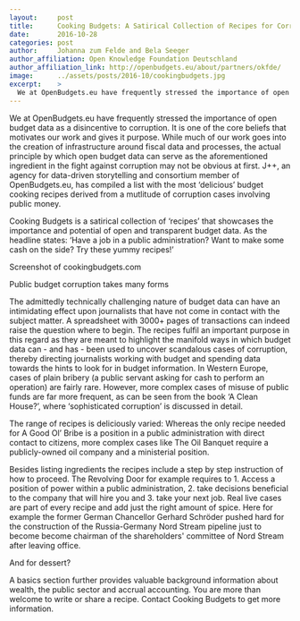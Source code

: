 ```yaml
---
layout:     post
title:      Cooking Budgets: A Satirical Collection of Recipes for Corruption
date:       2016-10-28
categories: post
author:     Johanna zum Felde and Bela Seeger
author_affiliation: Open Knowledge Foundation Deutschland
author_affiliation_link: http://openbudgets.eu/about/partners/okfde/
image:      ../assets/posts/2016-10/cookingbudgets.jpg
excerpt:    >
  We at OpenBudgets.eu have frequently stressed the importance of open budget data as a disincentive to corruption. It is one of the core beliefs that motivates our work and gives it purpose. While much of our work goes into the creation of infrastructure around fiscal data and processes, the actual principle by which open budget data can serve as the aforementioned ingredient in the fight against corruption may not be obvious at first.
---
```

We at OpenBudgets.eu have frequently stressed the importance of open budget data as a disincentive to corruption. It is one of the core beliefs that motivates our work and gives it purpose. While much of our work goes into the creation of infrastructure around fiscal data and processes, the actual principle by which open budget data can serve as the aforementioned ingredient in the fight against corruption may not be obvious at first. J++, an agency for data-driven storytelling and consortium member of OpenBudgets.eu, has compiled a list with the most ‘delicious’ budget cooking recipes derived from a mutlitude of corruption cases involving public money.

Cooking Budgets is a satirical collection of ‘recipes’ that showcases the importance and potential of open and transparent budget data. As the headline states: ‘Have a job in a public administration? Want to make some cash on the side? Try these yummy recipes!’

Screenshot of cookingbudgets.com

Public budget corruption takes many forms

The admittedly technically challenging nature of budget data can have an intimidating effect upon journalists that have not come in contact with the subject matter. A spreadsheet with 3000+ pages of transactions can indeed raise the question where to begin. The recipes fulfil an important purpose in this regard as they are meant to highlight the manifold ways in which budget data can - and has - been used to uncover scandalous cases of corruption, thereby directing journalists working with budget and spending data towards the hints to look for in budget information. In Western Europe, cases of plain bribery (a public servant asking for cash to perform an operation) are fairly rare. However, more complex cases of misuse of public funds are far more frequent, as can be seen from the book ‘A Clean House?’, where ‘sophisticated corruption’ is discussed in detail.

The range of recipes is deliciously varied: Whereas the only recipe needed for A Good Ol’ Bribe is a position in a public administration with direct contact to citizens, more complex cases like The Oil Banquet require a publicly-owned oil company and a ministerial position.

Besides listing ingredients the recipes include a step by step instruction of how to proceed. The Revolving Door for example requires to 1. Access a position of power within a public administration, 2. take decisions beneficial to the company that will hire you and 3. take your next job. Real live cases are part of every recipe and add just the right amount of spice. Here for example the former German Chancellor Gerhard Schröder pushed hard for the construction of the Russia-Germany Nord Stream pipeline just to become become chairman of the shareholders' committee of Nord Stream after leaving office.

And for dessert?

A basics section further provides valuable background information about wealth, the public sector and accrual accounting. You are more than welcome to write or share a recipe. Contact Cooking Budgets to get more information.

